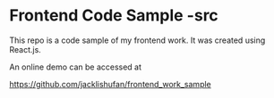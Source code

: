 # Frontend Code Sample -src

This repo is a code sample of my frontend work. It was created using React.js. 

An online demo can be accessed at 

https://github.com/jacklishufan/frontend_work_sample